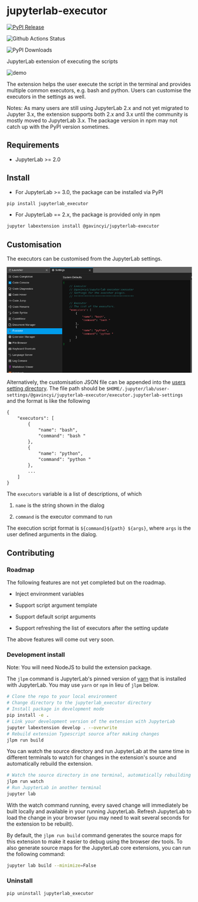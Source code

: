 # jupyterlab-executor

[![PyPI Release](https://img.shields.io/pypi/v/jupyterlab-executor.svg)](https://pypi.org/project/jupyterlab-executor/)

![Github Actions Status](https://github.com/gavincyi/jupyterlab-executor/workflows/Build/badge.svg)

![PyPI Downloads](https://img.shields.io/pypi/dm/jupyterlab-executor.svg)

JupyterLab extension of executing the scripts

![demo](doc/README/demo.gif)

The extension helps the user execute the script in the terminal and provides
multiple common executors, e.g. bash and python. Users can customise the
executors in the settings as well.

Notes: As many users are still using JupyterLab 2.x and not yet migrated 
to Jupyter 3.x, the extension supports both 2.x and 3.x until the community
is mostly moved to JupyterLab 3.x. The package version in npm may not catch
up with the PyPI version sometimes.

## Requirements

* JupyterLab >= 2.0

## Install

* For JupyterLab >= 3.0, the package can be installed via PyPI

```bash
pip install jupyterlab_executor
```

* For JupyterLab == 2.x, the package is provided only in npm

```bash
jupyter labextension install @gavincyi/jupyterlab-executor
```

## Customisation

The executors can be customised from the JupyterLab settings.

![Customisation settings](doc/README/customisation-settings.png)

Alternatively, the customisation JSON file can be appended into the
[users setting directory](https://jupyterlab.readthedocs.io/en/stable/user/directories.html?highlight=%22jupyterlab-settings%22#jupyterlab-user-settings-directory).
The file path should be 
`$HOME/.jupyter/lab/user-settings/@gavincyi/jupyterlab-executor/executor.jupyterlab-settings` 
and the format is like the following

```
{
    "executors": [
        {
            "name": "bash",
            "command": "bash "
        },
        {
            "name": "python",
            "command": "python "
        },
        ...
    ]
}
```

The `executors` variable is a list of descriptions, of which

1. `name` is the string shown in the dialog

2. `command` is the executor command to run

The execution script format is `${command}${path} ${args}`, where
`args` is the user defined arguments in the dialog.

## Contributing

### Roadmap

The following features are not yet completed but on the roadmap. 

- Inject environment variables

- Support script argument template

- Support default script arguments

- Support refreshing the list of executors after the setting update

The above features will come out very soon.

### Development install

Note: You will need NodeJS to build the extension package.

The `jlpm` command is JupyterLab's pinned version of
[yarn](https://yarnpkg.com/) that is installed with JupyterLab. You may use
`yarn` or `npm` in lieu of `jlpm` below.

```bash
# Clone the repo to your local environment
# Change directory to the jupyterlab_executor directory
# Install package in development mode
pip install -e .
# Link your development version of the extension with JupyterLab
jupyter labextension develop . --overwrite
# Rebuild extension Typescript source after making changes
jlpm run build
```

You can watch the source directory and run JupyterLab at the same time in different terminals to watch for changes in the extension's source and automatically rebuild the extension.

```bash
# Watch the source directory in one terminal, automatically rebuilding when needed
jlpm run watch
# Run JupyterLab in another terminal
jupyter lab
```

With the watch command running, every saved change will immediately be built locally and available in your running JupyterLab. Refresh JupyterLab to load the change in your browser (you may need to wait several seconds for the extension to be rebuilt).

By default, the `jlpm run build` command generates the source maps for this extension to make it easier to debug using the browser dev tools. To also generate source maps for the JupyterLab core extensions, you can run the following command:

```bash
jupyter lab build --minimize=False
```

### Uninstall

```bash
pip uninstall jupyterlab_executor
```
